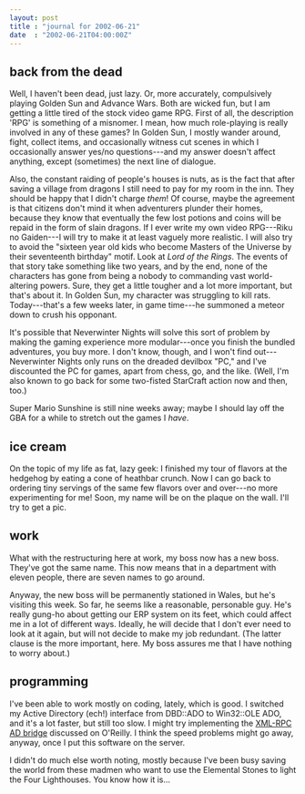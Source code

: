```yaml
---
layout: post
title : "journal for 2002-06-21"
date  : "2002-06-21T04:00:00Z"
---
```



## back from the dead

Well, I haven't been dead, just lazy.  Or, more accurately, compulsively playing Golden Sun and Advance Wars.  Both are wicked fun, but I am getting a little tired of the stock video game RPG.  First of all, the description 'RPG' is something of a misnomer.  I mean, how much role-playing is really involved in any of these games?  In Golden Sun, I mostly wander around, fight, collect items, and occasionally witness cut scenes in which I occasionally answer yes/no questions---and my answer doesn't affect anything, except (sometimes) the next line of dialogue.

Also, the constant raiding of people's houses is nuts, as is the fact that after saving a village from dragons I still need to pay for my room in the inn. They should be happy that I didn't charge <em>them</em>!  Of course, maybe the agreement is that citizens don't mind it when adventurers plunder their homes, because they know that eventually the few lost potions and coins will be repaid in the form of slain dragons.  If I ever write my own video RPG---Riku no Gaiden---I will try to make it at least vaguely more realistic.  I will also try to avoid the "sixteen year old kids who become Masters of the Universe by their seventeenth birthday" motif.  Look at <cite class='book'>Lord of the Rings</cite>.  The events of that story take something like two years, and by the end, none of the characters has gone from being a nobody to commanding vast world-altering powers.  Sure, they get a little tougher and a lot more important, but that's about it.  In Golden Sun, my character was struggling to kill rats.  Today---that's a few weeks later, in game time---he summoned a meteor down to crush his opponant.

It's possible that Neverwinter Nights will solve this sort of problem by making the gaming experience more modular---once you finish the bundled adventures, you buy more.  I don't know, though, and I won't find out---Neverwinter Nights only runs on the dreaded devilbox "PC," and I've discounted the PC for games, apart from chess, go, and the like.  (Well, I'm also known to go back for some two-fisted StarCraft action now and then, too.)

Super Mario Sunshine is still nine weeks away;  maybe I should lay off the GBA for a while to stretch out the games I <em>have</em>.

## ice cream

On the topic of my life as fat, lazy geek:  I finished my tour of flavors at the hedgehog by eating a cone of heathbar crunch.  Now I can go back to ordering tiny servings of the same few flavors over and over---no more experimenting for me!  Soon, my name will be on the plaque on the wall.  I'll try to get a pic.

## work

What with the restructuring here at work, my boss now has a new boss.  They've got the same name.  This now means that in a department with eleven people, there are seven names to go around.

Anyway, the new boss will be permanently stationed in Wales, but he's visiting this week.  So far, he seems like a reasonable, personable guy.  He's really gung-ho about getting our ERP system on its feet, which could affect me in a lot of different ways.  Ideally, he will decide that I don't ever need to look at it again, but will not decide to make my job redundant.  (The latter clause is the more important, here.  My boss assures me that I have nothing to worry about.)

## programming

I've been able to work mostly on coding, lately, which is good.  I switched my Active Directory (ech!) interface from DBD::ADO to Win32::OLE ADO, and it's a lot faster, but still too slow.  I might try implementing the <a href='http://www.perl.com/pub/a/2001/12/19/xmlrpc.html'>XML-RPC AD bridge</a> discussed on O'Reilly.  I think the speed problems might go away, anyway, once I put this software on the server.

I didn't do much else worth noting, mostly because I've been busy saving the world from these madmen who want to use the Elemental Stones to light the Four Lighthouses.  You know how it is...

